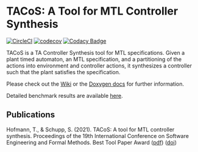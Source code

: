 # TACoS: A Tool for MTL Controller Synthesis

[![CircleCI](https://circleci.com/gh/morxa/tacos.svg?style=shield)](https://circleci.com/gh/morxa/tacos)
[![codecov](https://codecov.io/gh/morxa/tacos/branch/master/graph/badge.svg?token=6TOV7K7YS7)](https://codecov.io/gh/morxa/tacos)
[![Codacy Badge](https://app.codacy.com/project/badge/Grade/6372f01df5ac4d8790b5ef885f72ed39)](https://www.codacy.com/gh/morxa/tacos/dashboard?utm_source=github.com&amp;utm_medium=referral&amp;utm_content=morxa/tacos&amp;utm_campaign=Badge_Grade)


TACoS is a TA Controller Synthesis tool for MTL specifications. Given a plant timed automaton, an MTL specification, and a partitioning of the actions into environment and controller actions, it synthesizes a controller such that the plant satisfies the specification.

Please check out the [Wiki](https://github.com/morxa/tacos/wiki) or the [Doxygen docs](https://morxa.github.io/tacos/) for further information.

Detailed benchmark results are available [here](https://github.com/morxa/tacos/wiki/Benchmarks).

## Publications

Hofmann, T., & Schupp, S. (2021). TACoS: A tool for MTL controller synthesis. Proceedings of the 19th International Conference on Software Engineering and Formal Methods. Best Tool Paper Award ([pdf](https://kbsg.rwth-aachen.de/papers/sefm21-tacos.pdf)) ([doi](http://doi.org/10.1007/978-3-030-92124-8_21))
